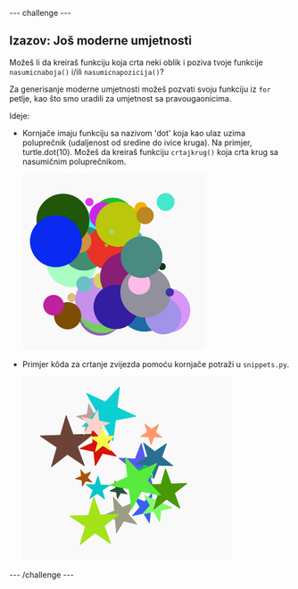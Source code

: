 --- challenge ---

## Izazov: Još moderne umjetnosti

Možeš li da kreiraš funkciju koja crta neki oblik i poziva tvoje funkcije `nasumicnaboja()` i/ili `nasumicnapozicija()`?

Za generisanje moderne umjetnosti možeš pozvati svoju funkciju iz `for` petlje, kao što smo uradili za umjetnost sa pravougaonicima.

Ideje:

- Kornjače imaju funkciju sa nazivom 'dot' koja kao ulaz uzima poluprečnik (udaljenost od sredine do ivice kruga). Na primjer, turtle.dot(10). Možeš da kreiraš funkciju `crtajkrug()` koja crta krug sa nasumičnim poluprečnikom.
    
    ![screenshot](images/modern-circles.png)

- Primjer kôda za crtanje zvijezda pomoću kornjače potraži u `snippets.py`.
    
    ![screenshot](images/modern-stars.png)

--- /challenge ---